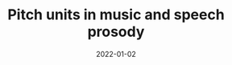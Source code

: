 ---
title: "Pitch units in music and speech prosody"
collection: publications
permalink: /publication/2022_pitch-units-in-music-and-speech-prosody
date: 2022-01-02
year: 2022
venue: 'How language speaks to music: Prosody from a cross-domain perspective'
authors: 'Larrouy-Maestri P, Poeppel D, Pfordresher P'
number: '37'
citation: 'Larrouy-Maestri P, Poeppel D, Pfordresher P (2022). Pitch units in music and speech prosody. In: How language speaks to music: Prosody from a cross-domain perspective.'
category: 'chapter'
editor: 'Scharinger M &amp; Wiese R (ed.)'
---